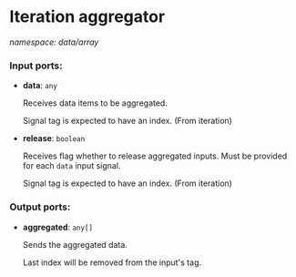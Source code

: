 # Iteration aggregator

_namespace: data/array_

### Input ports:

* __data__: ` any `

    Receives data items to be aggregated.
    
    Signal tag is expected to have an index. (From iteration)


* __release__: ` boolean `

    Receives flag whether to release aggregated inputs. Must be provided for each `data` input signal.
    
    Signal tag is expected to have an index. (From iteration)

### Output ports:

* __aggregated__: ` any[] `

    Sends the aggregated data.
    
    Last index will be removed from the input's tag.

